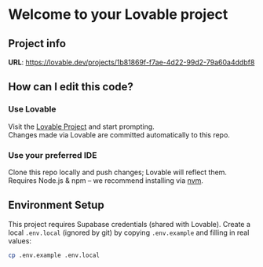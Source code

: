 # Welcome to your Lovable project

## Project info

**URL**: https://lovable.dev/projects/1b81869f-f7ae-4d22-99d2-79a60a4ddbf8

## How can I edit this code?

### Use Lovable
Visit the [Lovable Project](https://lovable.dev/projects/1b81869f-f7ae-4d22-99d2-79a60a4ddbf8) and start prompting.  
Changes made via Lovable are committed automatically to this repo.

### Use your preferred IDE
Clone this repo locally and push changes; Lovable will reflect them.  
Requires Node.js & npm – we recommend installing via [nvm](https://github.com/nvm-sh/nvm#installing-and-updating).

## Environment Setup

This project requires Supabase credentials (shared with Lovable). Create a local `.env.local`
(ignored by git) by copying `.env.example` and filling in real values:

```sh
cp .env.example .env.local
